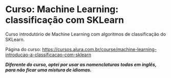 # Curso: Machine Learning: classificação com SKLearn

Curso introdutório de Machine Learning com algoritmos de classificação do SKLearn.

Página do curso: <https://cursos.alura.com.br/course/machine-learning-introducao-a-classificacao-com-sklearn>

***Diferente do curso, optei por usar as nomenclaturas todas em inglês, para não ficar uma mistura de idiomas.***
